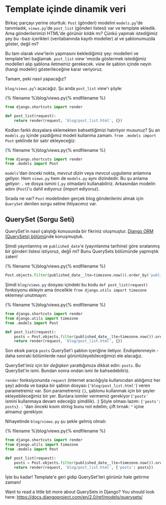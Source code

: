 # Template içinde dinamik veri

Birkaç parçayı yerine oturttuk: `Post` (gönderi) modelini `models.py`'de tanımladık, `views.py`'de `post_list` (gönderi listesi) var ve template ekledik. Ama gönderilerimizi HTML'de görünür kıldık mı? Çünkü yapmak istediğimiz şey bu -bazı içerikleri (veritabanında kayıtlı modeller) al ve şablonumuzda göster, değil mi?

Bu tam olarak *view*'lerin yapmasını beklediğimiz şey: modelleri ve template'leri bağlamak. `post_list` *view* 'ımızda göstermek istediğimiz modelleri alıp şablona iletmemiz gerekecek. *view* ile şablon içinde neyin (hangi modelin) gösterileceğine karar veriyoruz.

Tamam, peki nasıl yapacağız?

`blog/views.py`'ı açacağız. Şu anda `post_list` *view*'ı şöyle:

{% filename %}blog/views.py{% endfilename %}

```python
from django.shortcuts import render

def post_list(request):
    return render(request, 'blog/post_list.html', {})
```

Kodları farklı dosyalara eklemekten bahsettiğimizi hatırlıyor musunuz? Şu an `models.py` içinde yazdığımız modeli kullanma zamanı. `from .models import Post` şeklinde bir satır ekleyeceğiz:

{% filename %}blog/views.py{% endfilename %}

```python
from django.shortcuts import render
from .models import Post
```

`models`'dan önceki nokta, *mevcut dizin* veya *mevcut uygulama* anlamına geliyor. Hem `views.py` hem de `models.py` aynı dizindedir. Bu şu anlama geliyor: `.` ve dosya ismini (`.py` olmadan) kullanabiliriz. Arkasından modelin adını (`Post`)'u dahil ediyoruz (import ediyoruz).

Sırada ne var? `Post` modelinden gerçek blog gönderilerini almak için `QuerySet` denilen sorgu setine ihtiyacımız var.

## QuerySet (Sorgu Seti)

QuerySet'in nasıl çalıştığı konusunda bir fikriniz oluşmuştur. [Django ORM (QuerySets) bölümü](../django_orm/README.md)nde konuşmuştuk.

Şimdi yayınlanmış ve `published_date`'e (yayınlanma tarihine) göre sıralanmış bir gönderi listesi istiyoruz, değil mi? Bunu QuerySets bölümünde yapmıştık zaten!

{% filename %}blog/views.py{% endfilename %}

```python
Post.objects.filter(published_date__lte=timezone.now()).order_by('published_date')
```

Şimdi `blog/views.py` dosyası içindeki bu kodu `def post_list(request)` fonksiyonu ekleyin ama öncelikle `from django.utils import timezone` eklemeyi unutmayın:

{% filename %}blog/views.py{% endfilename %}

```python
from django.shortcuts import render
from django.utils import timezone
from .models import Post

def post_list(request):
    posts = Post.objects.filter(published_date__lte=timezone.now()).order_by('published_date')
    return render(request, 'blog/post_list.html', {})
```

Son eksik parça `posts` QuerySet'i şablon içeriğine iletiyor. Endişelenmeyin - daha sonraki bölümlerde nasıl görüntüleyebileceğimizi ele alacağız.

QuerySet'imiz için bir *değişken* yarattığımıza dikkat edin: `posts`. Bu QuerySet'in ismi. Bundan sonra ondan ismi ile bahsedebiliriz.

`render` fonksiyonunda `request` (internet aracılığıyla kullanıcıdan aldığımız her şey) adında ve başka bir şablon dosyası (`'blog/post_list.html'`) veren parametremiz var. Son parametremiz `{}`, şablonu kullanmak için bir şeyler ekleyebileceğimiz bir yer. Bunlara isimler vermemiz gerekiyor (`'posts'` ismini kullanmaya devam edeceğiz şimdilik). :) Şöyle olması lazım: `{'posts': posts}`. `:` 'dan önceki kısım string bunu not edelim; çift tırnak: `"` içine almamız gerekiyor.

Nihayetinde `blog/views.py` şu şekle gelmiş olmalı:

{% filename %}blog/views.py{% endfilename %}

```python
from django.shortcuts import render
from django.utils import timezone
from .models import Post

def post_list(request):
    posts = Post.objects.filter(published_date__lte=timezone.now()).order_by('published_date')
    return render(request, 'blog/post_list.html', {'posts': posts})
```

İşte bu kadar! Template'e geri gidip QuerySet'leri görünür hale getirme zamanı!

Want to read a little bit more about QuerySets in Django? You should look here: https://docs.djangoproject.com/en/2.0/ref/models/querysets/